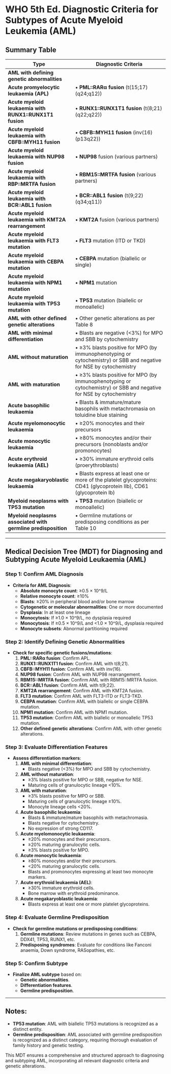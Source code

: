 # WHO 5th Ed. Diagnostic Criteria for Subtypes of Acute Myeloid Leukemia (AML)

## Summary Table

| **Type** | **Diagnostic Criteria** |
| --- | --- |
| **AML with defining genetic abnormalities** |  |
| **Acute promyelocytic leukaemia (APL)** | • **PML::RARα fusion** (t(15;17)(q24;q12)) |
| **Acute myeloid leukaemia with RUNX1::RUNX1T1 fusion** | • **RUNX1::RUNX1T1 fusion** (t(8;21)(q22;q22)) |
| **Acute myeloid leukaemia with CBFB::MYH11 fusion** | • **CBFB::MYH11 fusion** (inv(16)(p13q22)) |
| **Acute myeloid leukaemia with NUP98 fusion** | • **NUP98** fusion (various partners) |
| **Acute myeloid leukaemia with RBP::MRTFA fusion** | • **RBM15::MRTFA fusion** (various partners) |
| **Acute myeloid leukaemia with BCR::ABL1 fusion** | • **BCR::ABL1 fusion** (t(9;22)(q34;q11)) |
| **Acute myeloid leukaemia with KMT2A rearrangement** | • **KMT2A** fusion (various partners) |
| **Acute myeloid leukaemia with FLT3 mutation** | • **FLT3** mutation (ITD or TKD) |
| **Acute myeloid leukaemia with CEBPA mutation** | • **CEBPA** mutation (biallelic or single) |
| **Acute myeloid leukaemia with NPM1 mutation** | • **NPM1** mutation |
| **Acute myeloid leukaemia with TP53 mutation** | • **TP53** mutation (biallelic or monoallelic) |
| **AML with other defined genetic alterations** | • Other genetic alterations as per Table 8 |
| **AML with minimal differentiation** | • Blasts are negative (<3%) for MPO and SBB by cytochemistry |
| **AML without maturation** | • ≥3% blasts positive for MPO (by immunophenotyping or cytochemistry) or SBB and negative for NSE by cytochemistry |
| **AML with maturation** | • ≥3% blasts positive for MPO (by immunophenotyping or cytochemistry) or SBB and negative for NSE by cytochemistry |
| **Acute basophilic leukaemia** | • Blasts & immature/mature basophils with metachromasia on toluidine blue staining |
| **Acute myelomonocytic leukaemia** | • ≥20% monocytes and their precursors |
| **Acute monocytic leukaemia** | • ≥80% monocytes and/or their precursors (nonoblasts and/or promonocytes) |
| **Acute erythroid leukaemia (AEL)** | • ≥30% immature erythroid cells (proerythroblasts) |
| **Acute megakaryoblastic leukaemia** | • Blasts express at least one or more of the platelet glycoproteins: CD41 (glycoprotein IIb), CD61 (glycoprotein Ib) |
| **Myeloid neoplasms with TP53 mutation** | • **TP53** mutation (biallelic or monoallelic) |
| **Myeloid neoplasms associated with germline predisposition** | • Germline mutations or predisposing conditions as per Table 10 |

---

## Medical Decision Tree (MDT) for Diagnosing and Subtyping Acute Myeloid Leukaemia (AML)

### **Step 1: Confirm AML Diagnosis**

- **Criteria for AML Diagnosis**: 
  - **Absolute monocyte count**: ≥0.5 × 10^9/L
  - **Relative monocyte count**: ≥10%
  - **Blasts**: ≥20% in peripheral blood and/or bone marrow
  - **Cytogenetic or molecular abnormalities**: One or more documented
  - **Dysplasia**: In at least one lineage
  - **Monocytosis**: If ≥1.0 × 10^9/L, no dysplasia required
  - **Monocytosis**: If ≥0.5 × 10^9/L and <1.0 × 10^9/L, dysplasia required
  - **Monocyte subsets**: Abnormal partitioning required

### **Step 2: Identify Defining Genetic Abnormalities**

- **Check for specific genetic fusions/mutations**:
  1. **PML::RARα fusion**: Confirm APL.
  2. **RUNX1::RUNX1T1 fusion**: Confirm AML with t(8;21).
  3. **CBFB::MYH11 fusion**: Confirm AML with inv(16).
  4. **NUP98 fusion**: Confirm AML with NUP98 rearrangement.
  5. **RBM15::MRTFA fusion**: Confirm AML with RBM15::MRTFA fusion.
  6. **BCR::ABL1 fusion**: Confirm AML with t(9;22).
  7. **KMT2A rearrangement**: Confirm AML with KMT2A fusion.
  8. **FLT3 mutation**: Confirm AML with FLT3-ITD or FLT3-TKD.
  9. **CEBPA mutation**: Confirm AML with biallelic or single CEBPA mutation.
  10. **NPM1 mutation**: Confirm AML with NPM1 mutation.
  11. **TP53 mutation**: Confirm AML with biallelic or monoallelic TP53 mutation.
  12. **Other defined genetic alterations**: Confirm AML with other genetic alterations.

### **Step 3: Evaluate Differentiation Features**

- **Assess differentiation markers**:
  1. **AML with minimal differentiation**:
     - Blasts negative (<3%) for MPO and SBB by cytochemistry.
  2. **AML without maturation**:
     - ≥3% blasts positive for MPO or SBB, negative for NSE.
     - Maturing cells of granulocytic lineage <10%.
  3. **AML with maturation**:
     - ≥3% blasts positive for MPO or SBB.
     - Maturing cells of granulocytic lineage ≥10%.
     - Monocyte lineage cells <20%.
  4. **Acute basophilic leukaemia**:
     - Blasts & immature/mature basophils with metachromasia.
     - Blasts negative for cytochemistry.
     - No expression of strong CD117.
  5. **Acute myelomonocytic leukaemia**:
     - ≥20% monocytes and their precursors.
     - ≥20% maturing granulocytic cells.
     - ≥3% blasts positive for MPO.
  6. **Acute monocytic leukaemia**:
     - ≥80% monocytes and/or their precursors.
     - <20% maturing granulocytic cells.
     - Blasts and promonocytes expressing at least two monocyte markers.
  7. **Acute erythroid leukaemia (AEL)**:
     - ≥30% immature erythroid cells.
     - Bone marrow with erythroid predominance.
  8. **Acute megakaryoblastic leukaemia**:
     - Blasts express at least one or more platelet glycoproteins.

### **Step 4: Evaluate Germline Predisposition**

- **Check for germline mutations or predisposing conditions**:
  1. **Germline mutations**: Review mutations in genes such as CEBPA, DDX41, TP53, RUNX1, etc.
  2. **Predisposing syndromes**: Evaluate for conditions like Fanconi anaemia, Down syndrome, RASopathies, etc.

### **Step 5: Confirm Subtype**

- **Finalize AML subtype** based on:
  - **Genetic abnormalities**.
  - **Differentiation features**.
  - **Germline predisposition**.

---

## Notes:

- **TP53 mutation**: AML with biallelic TP53 mutations is recognized as a distinct entity.
- **Germline predisposition**: AML associated with germline predisposition is recognized as a distinct category, requiring thorough evaluation of family history and genetic testing.

This MDT ensures a comprehensive and structured approach to diagnosing and subtyping AML, incorporating all relevant diagnostic criteria and genetic alterations.
